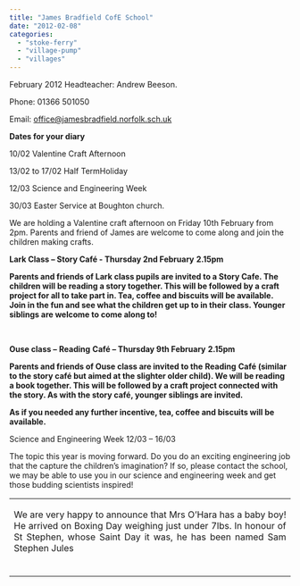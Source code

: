 ```yaml
---
title: "James Bradfield CofE School"
date: "2012-02-08"
categories: 
  - "stoke-ferry"
  - "village-pump"
  - "villages"
---
```


February 2012 Headteacher: Andrew Beeson.

Phone: 01366 501050

Email: office@jamesbradfield.norfolk.sch.uk

**Dates for your diary**

10/02 Valentine Craft Afternoon

13/02 to 17/02 Half TermHoliday

12/03 Science and Engineering Week

30/03 Easter Service at Boughton church.

We are holding a Valentine craft afternoon on Friday 10th February from 2pm. Parents and friend of James are welcome to come along and join the children making crafts.

**Lark Class – Story Café - Thursday 2nd February** **2.15pm**

**Parents and friends of Lark class pupils are invited to a Story Cafe. The children will be reading a story together. This will be followed by a craft project for all to take part in. Tea, coffee and biscuits will be available. Join in the fun and see what the children get up to in their class. Younger siblings are welcome to come along to!**

 

**Ouse class –** **Reading** **Café – Thursday 9th February** **2.15pm**

**Parents and friends of Ouse class are invited to the** **Reading** **Café (similar to the story café but aimed at the slighter older child). We will be reading a book together. This will be followed by a craft project connected with the story. As with the story café, younger siblings are invited.**

**As if you needed any further incentive, tea, coffee and biscuits will be available.**

Science and Engineering Week 12/03 – 16/03

The topic this year is moving forward. Do you do an exciting engineering job that the capture the children’s imagination? If so, please contact the school, we may be able to use you in our science and engineering week and get those budding scientists inspired!

<table width="100%" cellspacing="0" cellpadding="0"><tbody><tr><td><div><p style="text-align: justify;">We are very happy to announce that Mrs O’Hara has a baby boy! He arrived on Boxing Day weighing just under 7lbs. In honour of St Stephen, whose Saint Day it was, he has been named Sam Stephen Jules</p>&nbsp;<div></div></div></td></tr></tbody></table>
